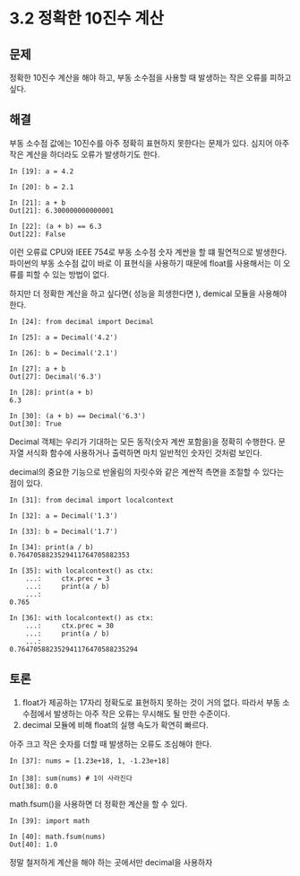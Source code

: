 # 3.2 정확한 10진수 계산

## 문제

정확한 10진수 계산을 해야 하고, 부동 소수점을 사용할 때 발생하는 작은 오류를 피하고 싶다.

## 해결

부동 소수점 값에는 10진수를 아주 정확히 표현하지 못한다는 문제가 있다. 심지어 아주 작은 계산을 하더라도 오류가 발생하기도 한다.

```
In [19]: a = 4.2

In [20]: b = 2.1

In [21]: a + b
Out[21]: 6.300000000000001

In [22]: (a + b) == 6.3
Out[22]: False
```

이런 오류료 CPU와 IEEE 754로 부동 소수점 숫자 계싼을 할 떄 필연적으로 발생한다. 파이썬의 부동 소수점 값이 바로 이 표현식을 사용하기 때문에 float를 사용해서는 이 오류를 피할 수 있는 방법이 없다.

하지만 더 정확한 계산을 하고 싶다면( 성능을 희생한다면 ), demical 모듈을 사용해야 한다.

```
In [24]: from decimal import Decimal

In [25]: a = Decimal('4.2')

In [26]: b = Decimal('2.1')

In [27]: a + b
Out[27]: Decimal('6.3')

In [28]: print(a + b)
6.3

In [30]: (a + b) == Decimal('6.3')
Out[30]: True
```

Decimal 객체는 우리가 기대하는 모든 동작(숫자 계싼 포함을)을 정확히 수행한다. 문자열 서식화 함수에 사용하거나 출력하면 마치 일반적인 숫자인 것처럼 보인다.

decimal의 중요한 기능으로 반올림의 자릿수와 같은 계싼적 측면을 조절할 수 있다는 점이 있다.

```
In [31]: from decimal import localcontext

In [32]: a = Decimal('1.3')

In [33]: b = Decimal('1.7')

In [34]: print(a / b)
0.7647058823529411764705882353

In [35]: with localcontext() as ctx:
    ...:     ctx.prec = 3
    ...:     print(a / b)
    ...:
0.765

In [36]: with localcontext() as ctx:
    ...:     ctx.prec = 30
    ...:     print(a / b)
    ...:
0.764705882352941176470588235294
```

## 토론 

1. float가 제공하는 17자리 정확도로 표현하지 못하는 것이 거의 없다. 따라서 부동 소수점에서 발생하는 아주 작은 오류는 무시해도 될 만한 수준이다.
2. decimal 모듈에 비해 float의 실행 속도가 확연히 빠르다.

아주 크고 작은 숫자를 더할 때 발생하는 오류도 조심해야 한다.

```
In [37]: nums = [1.23e+18, 1, -1.23e+18]

In [38]: sum(nums) # 1이 사라진다
Out[38]: 0.0 
```

math.fsum()을 사용하면 더 정확한 계산을 할 수 있다.

```
In [39]: import math

In [40]: math.fsum(nums)
Out[40]: 1.0
```

정말 철저하게 계산을 해야 하는 곳에서만 decimal을 사용하자
